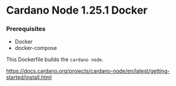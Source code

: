 # Cardano Node 1.25.1 Docker

### Prerequisites

* Docker
* docker-compose


This Dockerfile builds the `cardano node`.

https://docs.cardano.org/projects/cardano-node/en/latest/getting-started/install.html

